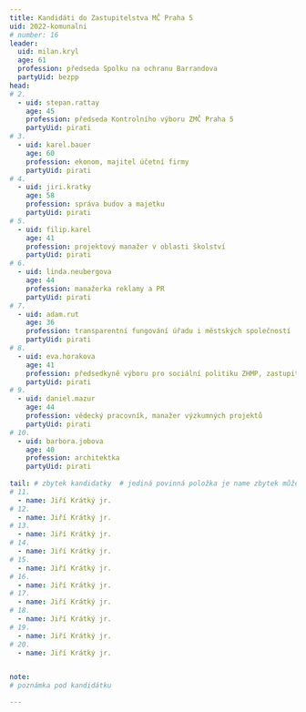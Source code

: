 ```yaml
---
title: Kandidáti do Zastupitelstva MČ Praha 5
uid: 2022-komunalni
# number: 16
leader:
  uid: milan.kryl
  age: 61
  profession: předseda Spolku na ochranu Barrandova
  partyUid: bezpp
head:
# 2.
  - uid: stepan.rattay
    age: 45
    profession: předseda Kontrolního výboru ZMČ Praha 5
    partyUid: pirati
# 3.
  - uid: karel.bauer
    age: 60
    profession: ekonom, majitel účetní firmy
    partyUid: pirati
# 4.
  - uid: jiri.kratky
    age: 58
    profession: správa budov a majetku
    partyUid: pirati
# 5.
  - uid: filip.karel
    age: 41
    profession: projektový manažer v oblasti školství
    partyUid: pirati
# 6.
  - uid: linda.neubergova
    age: 44
    profession: manažerka reklamy a PR
    partyUid: pirati
# 7.
  - uid: adam.rut
    age: 36
    profession: transparentní fungování úřadu i městských společností
    partyUid: pirati
# 8.
  - uid: eva.horakova
    age: 41
    profession: předsedkyně výboru pro sociální politiku ZHMP, zastupitelka hlavního města Prahy
    partyUid: pirati
# 9.
  - uid: daniel.mazur
    age: 44
    profession: vědecký pracovník, manažer výzkumných projektů
    partyUid: pirati
# 10.
  - uid: barbora.jobova
    age: 40
    profession: architektka
    partyUid: pirati
    
tail: # zbytek kandidatky  # jediná povinná položka je name zbytek můžete vynechat  # věk se uvádí k poslednímu dni voleb
# 11.
  - name: Jiří Krátký jr.
# 12.
  - name: Jiří Krátký jr.
# 13.
  - name: Jiří Krátký jr.
# 14.
  - name: Jiří Krátký jr.
# 15.
  - name: Jiří Krátký jr.
# 16.
  - name: Jiří Krátký jr.
# 17.
  - name: Jiří Krátký jr.
# 18.
  - name: Jiří Krátký jr.
# 19.
  - name: Jiří Krátký jr. 
# 20.
  - name: Jiří Krátký jr.


note: 
# poznámka pod kandidátku

---
```

